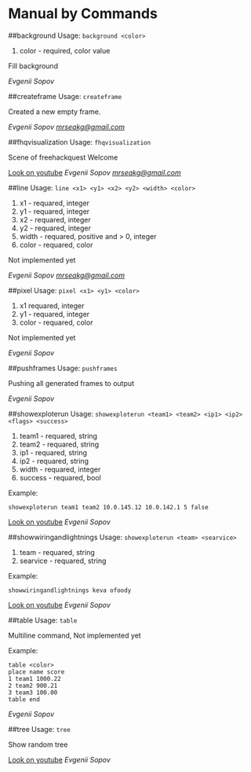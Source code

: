 # Manual by Commands

##background
Usage: `background <color>`

1. color - required, color value 

Fill background 

*Evgenii Sopov*

##createframe
Usage: `createframe`

Created a new empty frame.

*Evgenii Sopov <mrseakg@gmail.com>*

##fhqvisualization
Usage: `fhqvisualization`

Scene of freehackquest Welcome

[Look on youtube](http://www.youtube.com/watch?v=UGPXa3HGj7w)
*Evgenii Sopov <mrseakg@gmail.com>*

##line
Usage: `line <x1> <y1> <x2> <y2> <width> <color>`

1. x1 - requared, integer
2. y1 - requared, integer
3. x2 - requared, integer
4. y2 - requared, integer
5. width - requared, positive and > 0, integer
6. color - requared, color

Not implemented yet

*Evgenii Sopov <mrseakg@gmail.com>*

##pixel
Usage: `pixel <x1> <y1> <color>`

1. x1 requared, integer
2. y1 - requared, integer
3. color - requared, color

Not implemented yet

*Evgenii Sopov*

##pushframes
Usage: `pushframes`

Pushing all generated frames to output

*Evgenii Sopov*

##showexploterun
Usage: `showexploterun <team1> <team2> <ip1> <ip2> <flags> <success>`

1. team1 - requared, string
2. team2 - requared, string
3. ip1 - requared, string
4. ip2 - requared, string
5. width - requared, integer
6. success - requared, bool


Example:

	showexploterun team1 team2 10.0.145.12 10.0.142.1 5 false

[Look on youtube](http://www.youtube.com/watch?v=wuhMwPDcdDo)
*Evgenii Sopov*

##showwiringandlightnings
Usage: `showexploterun <team> <searvice>`

1. team - requared, string
2. searvice - requared, string


Example:

	showwiringandlightnings keva ofoody

[Look on youtube](http://www.youtube.com/watch?v=JJCCrD3rd1s)
*Evgenii Sopov*

##table
Usage: `table`

Multiline command, Not implemented yet

Example:

	table <color>
	place name score
	1 team1 1000.22
	2 team2 900.21
	3 team3 100.00
	table end

*Evgenii Sopov*

##tree
Usage: `tree`

Show random tree

[Look on youtube](http://www.youtube.com/watch?v=jX01mF7GJPo)
*Evgenii Sopov*
